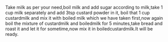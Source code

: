Take milk as per your need,boil milk and add sugar according to milk,take 1 cup milk separately and add 3tsp custard powder in it, boil that 1 cup custardmilk and mix it with boiled milk which we have taken first,now again boil the mixture of custardmilk and boiledmilk for 5 minutes,take bread and roast it and let it for sometime,now mix it in boiledcustardmilk.It will be ready.